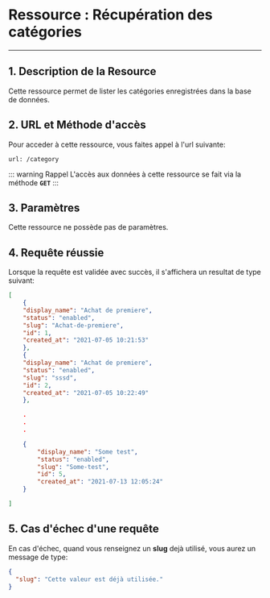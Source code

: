 # Ressource : Récupération des catégories

---

## 1. Description de la Resource

Cette ressource permet de lister les catégories enregistrées dans la base de données.

## 2. URL et Méthode d'accès

Pour acceder à cette ressource, vous faites appel à l'url suivante:

```
url: /category

```

::: warning Rappel
L'accès aux données à cette ressource se fait via la méthode **`GET`**
:::

## 3. Paramètres

Cette ressource ne possède pas de paramètres.

## 4. Requête réussie

Lorsque la requête est validée avec succès, il s'affichera un resultat de type suivant:

```json
[
    {
    "display_name": "Achat de premiere",
    "status": "enabled",
    "slug": "Achat-de-premiere",
    "id": 1,
    "created_at": "2021-07-05 10:21:53"
    },
    {
    "display_name": "Achat de premiere",
    "status": "enabled",
    "slug": "sssd",
    "id": 2,
    "created_at": "2021-07-05 10:22:49"
    },

    .
    .
    .

    {
        "display_name": "Some test",
        "status": "enabled",
        "slug": "Some-test",
        "id": 5,
        "created_at": "2021-07-13 12:05:24"
    }

]

```

## 5. Cas d'échec d'une requête

En cas d'échec, quand vous renseignez un **slug** dejà utilisé, vous aurez un message de type:

```json
{
  "slug": "Cette valeur est déjà utilisée."
}
```
